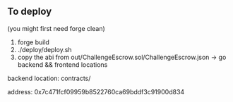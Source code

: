 ## To deploy

(you might first need forge clean)
1. forge build
2. ./deploy/deploy.sh
3. copy the abi from out/ChallengeEscrow.sol/ChallengeEscrow.json -> go backend && frontend locations

backend location: contracts/

address: 0x7c471fcf09959b8522760ca69bddf3c91900d834
